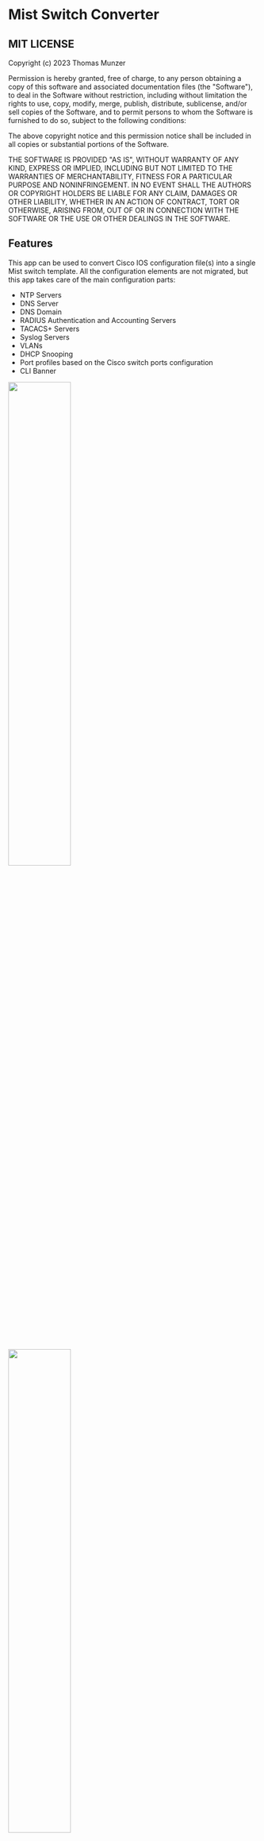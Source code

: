 # Mist Switch Converter

## MIT LICENSE
 
Copyright (c) 2023 Thomas Munzer

Permission is hereby granted, free of charge, to any person obtaining a copy of this software and associated documentation files (the "Software"), to deal in the  Software without restriction, including without limitation the rights to use, copy, modify, merge, publish, distribute, sublicense, and/or sell copies of the Software, and to permit persons to whom the Software is furnished to do so, subject to the following conditions:

The above copyright notice and this permission notice shall be included in all copies or substantial portions of the Software.

THE SOFTWARE IS PROVIDED "AS IS", WITHOUT WARRANTY OF ANY KIND, EXPRESS OR IMPLIED, INCLUDING BUT NOT LIMITED TO THE WARRANTIES OF MERCHANTABILITY, FITNESS FOR A PARTICULAR PURPOSE AND NONINFRINGEMENT. IN NO EVENT SHALL THE AUTHORS OR COPYRIGHT HOLDERS BE LIABLE FOR ANY CLAIM, DAMAGES OR OTHER LIABILITY, WHETHER IN AN ACTION OF CONTRACT, TORT OR OTHERWISE, ARISING FROM, OUT OF OR IN CONNECTION WITH THE SOFTWARE OR THE USE OR OTHER DEALINGS IN THE SOFTWARE.


## Features
This app can be used to convert Cisco IOS configuration file(s) into a single Mist switch template. All the configuration elements are not migrated, but this app takes care of the main configuration parts:
- NTP Servers
- DNS Server
- DNS Domain
- RADIUS Authentication and Accounting Servers
- TACACS+ Servers
- Syslog Servers
- VLANs
- DHCP Snooping
- Port profiles based on the Cisco switch ports configuration
- CLI Banner


<img src="https://github.com/tmunzer/mist_switch_converter/raw/main/._readme/img/landing.png"  width="50%"  />
<img src="https://github.com/tmunzer/mist_switch_converter/raw/main/._readme/img/config.png"  width="50%"  />


## How it's working
* This application is not sending any information to a server, all the process is directly done into the web browser
* This application is parsing one or multiple configuration files to retrieve the configuration elements, convert them into Mist language, and create a Mist switch template. This template can be downloaded, then uploaded in the Mist Organization.
* This application is not able to retrieve the passwords or the secrets (RADIUS, TACACS+, ...). These parameters MUST be reconfigured from the Mist dashboard.
* The port profile names re generated from the interface description in the Cisco configuration. If the same configuration is detected multiple times but with different descriptions, the app will generate a new name based on the most recurrent words in the Cisco descriptions.

## Installation

This app can be run as a standalone Node application, or can be deployed as a Docker container.

**Note**: The application is not providing secured HTTPS connections. It is highly recommended to deploy it behind a reverse proxy providing HTTPS encryption.

### Standalone deployment
1. download the github repository
2. from the project folder, go to the `src` folder and install the python dependencies with `npm install`
3. start the node server with `npm start`. This will start the server with the default parameters (HTTP only, server listening on TCP3000)

It is possible to change the server parameters by creating a configuration file, or setting environment variables (see below).

To use the configuration file, copy the file `src/config_example.js` to `src/config.js`. Edit the file to match your requirements, then start the server with `npm start` from the `src` folder.

### Docker Image
The docker image is available on docker hub: [https://hub.docker.com/repository/docker/tmunzer/mist_switch_migration](https://hub.docker.com/r/tmunzer/mist_switch_converter).


The Docket image is listening on port TCP3000

## Configuration
You can configure the settings through a configuration file or through Environment Variables.

### Environment Variables
| Variable Name | Type | Default Value | Comment |
| ------------- | ---- | ------------- | ------- |
NODE_PORT | Number | 3000 | TCP Port on which Node will listen for HTTP Requests |
NODE_HTTPS | Boolean | false | Wether or not to enable HTTPS. if set to `true`, `NODE_HTTPS_CERT` and `NODE_HTTPS_KEY` are required |
NODE_PORT_HTTPS | Number | 3443 | TCP Port on which Node will listen for HTTPS Requests |
NODE_HTTPS_CERT | String | | HTTPS certificate | 
NODE_HTTPS_KEY | String | | HTTPS key | 

